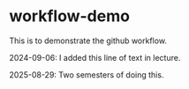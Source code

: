 # workflow-demo

This is to demonstrate the github workflow.

2024-09-06: I added this line of text in lecture.

2025-08-29: Two semesters of doing this.
